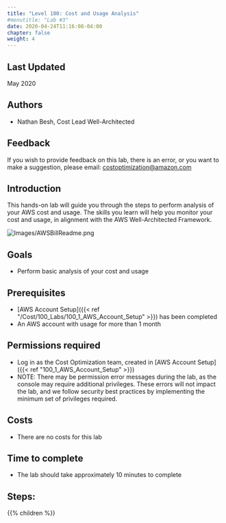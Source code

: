```yaml
---
title: "Level 100: Cost and Usage Analysis"
#menutitle: "Lab #3"
date: 2020-04-24T11:16:08-04:00
chapter: false
weight: 4
---
```

## Last Updated
May 2020

## Authors
- Nathan Besh, Cost Lead Well-Architected

## Feedback
If you wish to provide feedback on this lab, there is an error, or you want to make a suggestion, please email: costoptimization@amazon.com

## Introduction
 This hands-on lab will guide you through the steps to perform analysis of your AWS cost and usage. The skills you learn will help you monitor your cost and usage, in alignment with the AWS Well-Architected Framework.

![Images/AWSBillReadme.png](/Cost/100_4_Cost_and_Usage_Analysis/Images/AWSBillReadme.png)

## Goals
- Perform basic analysis of your cost and usage

## Prerequisites
- [AWS Account Setup]({{< ref "/Cost/100_Labs/100_1_AWS_Account_Setup" >}}) has been completed
- An AWS account with usage for more than 1 month


## Permissions required
- Log in as the Cost Optimization team, created in [AWS Account Setup]({{< ref "100_1_AWS_Account_Setup" >}})
- NOTE: There may be permission error messages during the lab, as the console may require additional privileges. These errors will not impact the lab, and we follow security best practices by implementing the minimum set of privileges required.

## Costs
- There are no costs for this lab

## Time to complete
- The lab should take approximately 10 minutes to complete

## Steps:
{{% children  %}}
